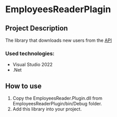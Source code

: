 # EmployeesReaderPlagin

## Project Description
The library that downloads new users from the [API](https://dummyjson.com/users)

### Used technologies:
- Visual Studio 2022
- .Net


## How to use 

1) Copy the EmployeesReader.Plugin.dll from EmployeesReaderPlugin/bin/Debug folder.
2) Add this library into your project.
